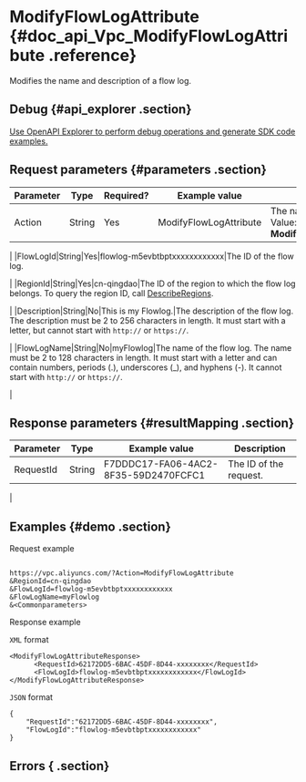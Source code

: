 # ModifyFlowLogAttribute {#doc_api_Vpc_ModifyFlowLogAttribute .reference}

Modifies the name and description of a flow log.

## Debug {#api_explorer .section}

[Use OpenAPI Explorer to perform debug operations and generate SDK code examples.](https://api.aliyun.com/#product=Vpc&api=ModifyFlowLogAttribute&type=RPC&version=2016-04-28)

## Request parameters {#parameters .section}

|Parameter|Type|Required?|Example value|Description|
|---------|----|---------|-------------|-----------|
|Action|String|Yes|ModifyFlowLogAttribute|The name of this action. Value: **ModifyFlowLogAttribute**.

 |
|FlowLogId|String|Yes|flowlog-m5evbtbptxxxxxxxxxxxx|The ID of the flow log.

 |
|RegionId|String|Yes|cn-qingdao|The ID of the region to which the flow log belongs. To query the region ID, call [DescribeRegions](~~36063~~).

 |
|Description|String|No|This is my Flowlog.|The description of the flow log. The description must be 2 to 256 characters in length. It must start with a letter, but cannot start with `http://` or `https://`.

 |
|FlowLogName|String|No|myFlowlog|The name of the flow log. The name must be 2 to 128 characters in length. It must start with a letter and can contain numbers, periods \(.\), underscores \(\_\), and hyphens \(-\). It cannot start with `http://` or `https://`.

 |

## Response parameters {#resultMapping .section}

|Parameter|Type|Example value|Description|
|---------|----|-------------|-----------|
|RequestId|String|F7DDDC17-FA06-4AC2-8F35-59D2470FCFC1|The ID of the request.

 |

## Examples {#demo .section}

Request example

``` {#request_demo}

https://vpc.aliyuncs.com/?Action=ModifyFlowLogAttribute
&RegionId=cn-qingdao
&FlowLogId=flowlog-m5evbtbptxxxxxxxxxxxx
&FlowLogName=myFlowlog
&<Commonparameters>

```

Response example

`XML` format

``` {#xml_return_success_demo}
<ModifyFlowLogAttributeResponse>
	  <RequestId>62172DD5-6BAC-45DF-8D44-xxxxxxxx</RequestId>
	  <FlowLogId>flowlog-m5evbtbptxxxxxxxxxxxx</FlowLogId>
</ModifyFlowLogAttributeResponse>
```

`JSON` format

``` {#json_return_success_demo}
{
	"RequestId":"62172DD5-6BAC-45DF-8D44-xxxxxxxx",
	"FlowLogId":"flowlog-m5evbtbptxxxxxxxxxxxx"
}
```

## Errors { .section}

